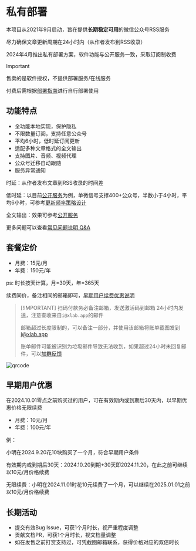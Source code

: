 # 私有部署

本项目从2021年9月启动，旨在提供**长期稳定可用**的微信公众号RSS服务

尽力确保文章更新周期在24小时内（从作者发布到RSS收录）

2024年4月推出私有部署方案，软件功能与公开服务一致，采取订阅制收费

> [!IMPORTANT]
> 售卖的是软件授权，不提供部署服务/在线服务
> 
> 付费后需根据[部署指南](./deploy)进行自行部署使用

## 功能特点

- 全功能本地实现，保护隐私
- 不限数量订阅，支持任意公众号
- 平均6小时，低时延订阅更新
- 适配多种文章格式的全文输出
- 支持图片、音频、视频代理
- 公众号迁移自动跟随
- 服务异常通知

时延：从作者发布文章到RSS收录的时间差

低时延：以目前[公开服务](/list/)为例，单微信号支撑400+公众号，半数小于4小时，平均6小时，可参考[更新频率策略设计](https://blog.xlab.app/p/d73537b/)

全文输出：效果可参考[公开服务](/list/)

更多问题可以查看[常见问题说明 Q&A](./qa)

## 套餐定价

- 月费：15元/月
- 年费：150元/年

ps: 时长按天计算，月=30天，年=365天

续费同价，备注相同的邮箱即可，[早期用户续费优惠说明](#早期用户优惠)

> [!IMPORTANT] 扫码付款务必备注邮箱，发送激活码到邮箱
> 24小时内发送，注意查收来自`i@xlab.app`的邮件
> 
> 邮箱超过长度限制的，可以备注一部分，并使用该邮箱将账单截图发到[i@xlab.app](mailto:i@xlab.app)
> 
> 账单邮件可能被识别为垃圾邮件导致无法收到，如果超过24小时未回复邮件，可以[加群反馈](./qa)

![qrcode](/image/wx.jpg)

## 早期用户优惠

在2024.10.01零点之前购买过的用户，可在有效期内或到期后30天内，以早期优惠价格无限续费

- 月费：10元/月
- 年费：100元/年

例：

小明在2024.9.20花10块购买了一个月，符合早期用户条件

有效期内或到期后30天：2024.10.20到期+30天即2024.11.20，在此之前可继续以10元/月价格续费

无限续费：小明在2024.11.01时花10元续费了一个月，可以继续在2025.01.01之前以10元/月价格续费

## 长期活动

- 提交有效Bug Issue，可获1个月时长，视严重程度调整
- 贡献文档PR，可获1个月时长，视文档量调整
- 如在发售之前打赏支持过，可凭截图邮箱联系，获得价格对应的双倍时长